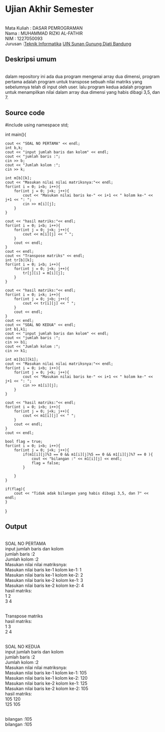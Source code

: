 # Ujian Akhir Semester 
<br>Mata Kuliah 	: DASAR PEMROGRAMAN
<br> Nama		: MUHAMMAD RIZKI AL-FATHIR
<br>NIM		:	1227050093
<br>Jurusan		:[Teknik Informatika](http://if.uinsgd.ac.id/) [UIN Sunan Gunung Djati Bandung](https://uinsgd.ac.id/) 

## Deskripsi umum
<br> dalam repository ini ada dua program mengenai array dua dimensi, program pertama adalah program untuk transpose sebuah nilai matriks yang sebelumnya telah di input oleh user. lalu program kedua adalah program untuk menampilkan nilai dalam array dua dimensi yang habis dibagi 3,5, dan 7.

## Source code

#include <iostream>
using namespace std;

int main(){
	
	cout << "SOAL NO PERTAMA" << endl;
	int b,k;
	cout << "input jumlah baris dan kolom" << endl;
	cout << "jumlah baris :";
	cin >> b;
	cout << "Jumlah kolom :";
	cin >> k;
	
	int m[b][k];
	cout << "Masukan nilai nilai matriksnya:"<< endl;
	for(int i = 0; i<b; i++){
		for(int j = 0; j<k; j++){
			cout << "Masukan nilai baris ke-" << i+1 << " kolom ke-" << j+1 << ": ";
			cin >> m[i][j];
		}
	}
	
	cout << "hasil matriks:"<< endl;
	for(int i = 0; i<b; i++){
		for(int j = 0; j<k; j++){
			cout << m[i][j] << " ";
		}
		cout << endl;
	}
	cout << endl;
	cout << "Transpose matriks" << endl;
	int tr[b][k];
	for(int i = 0; i<b; i++){
		for(int j = 0; j<k; j++){
			tr[j][i] = m[i][j];
		}
	}
	
	cout << "hasil matriks:"<< endl;
	for(int i = 0; i<k; i++){
		for(int j = 0; j<b; j++){
			cout << tr[i][j] << " ";
		}
		cout << endl;
	}
	cout << endl;
	cout << "SOAL NO KEDUA" << endl;
	int b1,k1;
	cout << "input jumlah baris dan kolom" << endl;
	cout << "jumlah baris :";
	cin >> b1;
	cout << "Jumlah kolom :";
	cin >> k1;
	
	int m1[b1][k1];
	cout << "Masukan nilai nilai matriksnya:"<< endl;
	for(int i = 0; i<b; i++){
		for(int j = 0; j<k; j++){
			cout << "Masukan nilai baris ke-" << i+1 << " kolom ke-" << j+1 << ": ";
			cin >> m1[i][j];
		}
	}
	
	cout << "hasil matriks:"<< endl;
	for(int i = 0; i<b; i++){
		for(int j = 0; j<k; j++){
			cout << m1[i][j] << " ";
		}
		cout << endl;
	}
	cout << endl;
	
	bool flag = true;
	for(int i = 0; i<b; i++){
		for(int j = 0; j<k; j++){
			if(m1[i][j]%3 == 0 && m1[i][j]%5 == 0 && m1[i][j]%7 == 0 ){
				cout << "bilangan :" << m1[i][j] << endl;
				flag = false;
			}
			 
		}
	}
	
	if(flag){
		cout << "Tidak adak bilangan yang habis dibagi 3,5, dan 7" << endl;
	}
	
	
	
}
## Output
<br>SOAL NO PERTAMA
<br>input jumlah baris dan kolom
<br>jumlah baris :2
<br>Jumlah kolom :2
<br>Masukan nilai nilai matriksnya:
<br>Masukan nilai baris ke-1 kolom ke-1: 1
<br>Masukan nilai baris ke-1 kolom ke-2: 2
<br>Masukan nilai baris ke-2 kolom ke-1: 3
<br>Masukan nilai baris ke-2 kolom ke-2: 4
<br>hasil matriks:
<br>1 2
<br>3 4

<br>Transpose matriks
<br>hasil matriks:
<br>1 3
<br>2 4

<br>SOAL NO KEDUA
<br>input jumlah baris dan kolom
<br>jumlah baris :2
<br>Jumlah kolom :2
<br>Masukan nilai nilai matriksnya:
<br>Masukan nilai baris ke-1 kolom ke-1: 105
<br>Masukan nilai baris ke-1 kolom ke-2: 120
<br>Masukan nilai baris ke-2 kolom ke-1: 125
<br>Masukan nilai baris ke-2 kolom ke-2: 105
<br>hasil matriks:
<br>105 120
<br>125 105

<br>bilangan :105
<br>bilangan :105
